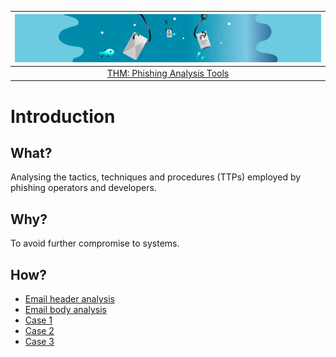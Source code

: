 | ![Phishing](../../_static/images/phish-room-banner.png)
|:--:|
| [THM: Phishing Analysis Tools](https://tryhackme.com/room/phishingemails3tryoe) |

# Introduction

## What?

Analysing the tactics, techniques and procedures (TTPs) employed by phishing operators and developers.

## Why?

To avoid further compromise to systems.

## How?

* [Email header analysis](header.md)
* [Email body analysis](body.md)
* [Case 1](case1.md)
* [Case 2](case2.md)
* [Case 3](case3.md)
